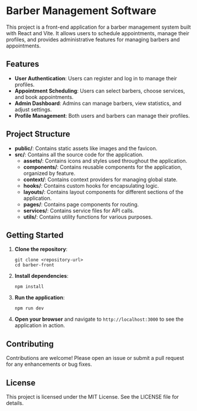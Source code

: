 # Barber Management Software

This project is a front-end application for a barber management system built with React and Vite. It allows users to schedule appointments, manage their profiles, and provides administrative features for managing barbers and appointments.

## Features

- **User Authentication**: Users can register and log in to manage their profiles.
- **Appointment Scheduling**: Users can select barbers, choose services, and book appointments.
- **Admin Dashboard**: Admins can manage barbers, view statistics, and adjust settings.
- **Profile Management**: Both users and barbers can manage their profiles.

## Project Structure

- **public/**: Contains static assets like images and the favicon.
- **src/**: Contains all the source code for the application.
  - **assets/**: Contains icons and styles used throughout the application.
  - **components/**: Contains reusable components for the application, organized by feature.
  - **context/**: Contains context providers for managing global state.
  - **hooks/**: Contains custom hooks for encapsulating logic.
  - **layouts/**: Contains layout components for different sections of the application.
  - **pages/**: Contains page components for routing.
  - **services/**: Contains service files for API calls.
  - **utils/**: Contains utility functions for various purposes.
  
## Getting Started

1. **Clone the repository**:
   ```
   git clone <repository-url>
   cd barber-front
   ```

2. **Install dependencies**:
   ```
   npm install
   ```

3. **Run the application**:
   ```
   npm run dev
   ```

4. **Open your browser** and navigate to `http://localhost:3000` to see the application in action.

## Contributing

Contributions are welcome! Please open an issue or submit a pull request for any enhancements or bug fixes.

## License

This project is licensed under the MIT License. See the LICENSE file for details.